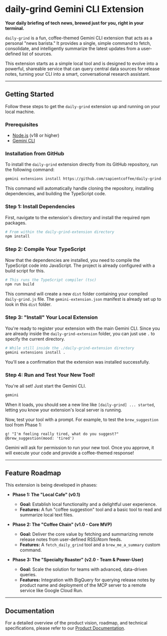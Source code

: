# daily-grind Gemini CLI Extension

**Your daily briefing of tech news, brewed just for you, right in your terminal.**

`daily-grind` is a fun, coffee-themed Gemini CLI extension that acts as a personal "news barista." It provides a single, simple command to fetch, consolidate, and intelligently summarize the latest updates from a user-defined list of sources.

This extension starts as a simple local tool and is designed to evolve into a powerful, shareable service that can query central data sources for release notes, turning your CLI into a smart, conversational research assistant.

---

## Getting Started

Follow these steps to get the `daily-grind` extension up and running on your local machine.

### Prerequisites

- [Node.js](https://nodejs.org/) (v18 or higher)
- [Gemini CLI](https://github.com/google/gemini-cli)

### Installation from GitHub

To install the `daily-grind` extension directly from its GitHub repository, run the following command:

```bash
gemini extensions install https://github.com/sapientcoffee/daily-grind-extension.git
```

This command will automatically handle cloning the repository, installing dependencies, and building the TypeScript code.

### Step 1: Install Dependencies

First, navigate to the extension's directory and install the required npm packages.

```bash
# From within the daily-grind-extension directory
npm install
```

### Step 2: Compile Your TypeScript

Now that the dependencies are installed, you need to compile the TypeScript code into JavaScript. The project is already configured with a build script for this.

```bash
# This runs the TypeScript compiler (tsc)
npm run build
```

This command will create a new `dist` folder containing your compiled `daily-grind.js` file. The `gemini-extension.json` manifest is already set up to look in this `dist` folder.

### Step 3: "Install" Your Local Extension

You're ready to register your extension with the main Gemini CLI. Since you are already inside the `daily-grind-extension` folder, you can just use `.` to specify the current directory.

```bash
# While still inside the ./daily-grind-extension directory
gemini extensions install .
```

You'll see a confirmation that the extension was installed successfully.

### Step 4: Run and Test Your New Tool!

You're all set! Just start the Gemini CLI.

```bash
gemini
```

When it loads, you should see a new line like `[daily-grind] ... started`, letting you know your extension's local server is running.

Now, test your tool with a prompt. For example, to test the `brew_suggestion` tool from Phase 1:

```
g! "I'm feeling really tired, what do you suggest?" @brew_suggestion(mood: 'tired')
```

Gemini will ask for permission to run your new tool. Once you approve, it will execute your code and provide a coffee-themed response!

---

## Feature Roadmap

This extension is being developed in phases:

- **Phase 1: The "Local Cafe" (v0.1)**
  - **Goal:** Establish local functionality and a delightful user experience.
  - **Features:** A fun "coffee suggestion" tool and a basic tool to read and summarize local text files.

- **Phase 2: The "Coffee Chain" (v1.0 - Core MVP)**
  - **Goal:** Deliver the core value by fetching and summarizing remote release notes from user-defined RSS/Atom feeds.
  - **Features:** A `fetch_daily_grind` tool and a `brew_me_a_summary` custom command.

- **Phase 3: The "Specialty Roaster" (v2.0 - Team & Power-User)**
  - **Goal:** Scale the solution for teams with advanced, data-driven queries.
  - **Features:** Integration with BigQuery for querying release notes by product name and deployment of the MCP server to a remote service like Google Cloud Run.

---

## Documentation

For a detailed overview of the product vision, roadmap, and technical specifications, please refer to our [Product Documentation](https://docs.google.com/document/d/1NoyTf3fJcOLf4mtb7-Y_FrWy4nTWlVsHo3W5ryTwWCQ/edit?tab=t.0#heading=h.c29qo317jze3).